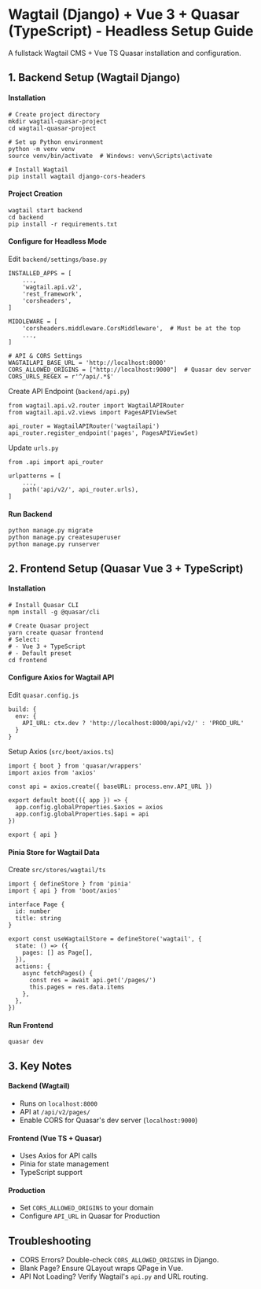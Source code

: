 
# Wagtail (Django) + Vue 3 + Quasar (TypeScript) - Headless Setup Guide

A fullstack Wagtail CMS + Vue TS Quasar installation and configuration.

## 1. Backend Setup (Wagtail Django)
#### Installation
```
# Create project directory
mkdir wagtail-quasar-project
cd wagtail-quasar-project

# Set up Python environment
python -m venv venv
source venv/bin/activate  # Windows: venv\Scripts\activate

# Install Wagtail
pip install wagtail django-cors-headers
```

#### Project Creation
```
wagtail start backend
cd backend
pip install -r requirements.txt
```

#### Configure for Headless Mode
Edit `backend/settings/base.py`

```
INSTALLED_APPS = [
    ...,
    'wagtail.api.v2',
    'rest_framework',
    'corsheaders',
]

MIDDLEWARE = [
    'corsheaders.middleware.CorsMiddleware',  # Must be at the top
    ...,
]

# API & CORS Settings
WAGTAILAPI_BASE_URL = 'http://localhost:8000'
CORS_ALLOWED_ORIGINS = ["http://localhost:9000"]  # Quasar dev server
CORS_URLS_REGEX = r'^/api/.*$'
```

Create API Endpoint (`backend/api.py`)

```
from wagtail.api.v2.router import WagtailAPIRouter
from wagtail.api.v2.views import PagesAPIViewSet

api_router = WagtailAPIRouter('wagtailapi')
api_router.register_endpoint('pages', PagesAPIViewSet)
```

Update `urls.py`
```
from .api import api_router

urlpatterns = [
    ...,
    path('api/v2/', api_router.urls),
]
```

#### Run Backend

```
python manage.py migrate
python manage.py createsuperuser
python manage.py runserver
```

## 2. Frontend Setup (Quasar Vue 3 + TypeScript)

#### Installation
```
# Install Quasar CLI
npm install -g @quasar/cli

# Create Quasar project
yarn create quasar frontend
# Select: 
# - Vue 3 + TypeScript 
# - Default preset
cd frontend
```

#### Configure Axios for Wagtail API

Edit `quasar.config.js`
```
build: {
  env: {
    API_URL: ctx.dev ? 'http://localhost:8000/api/v2/' : 'PROD_URL'
  }
}
```

Setup Axios (`src/boot/axios.ts`)
```
import { boot } from 'quasar/wrappers'
import axios from 'axios'

const api = axios.create({ baseURL: process.env.API_URL })

export default boot(({ app }) => {
  app.config.globalProperties.$axios = axios
  app.config.globalProperties.$api = api
})

export { api }
```

#### Pinia Store for Wagtail Data

Create `src/stores/wagtail/ts`
```
import { defineStore } from 'pinia'
import { api } from 'boot/axios'

interface Page {
  id: number
  title: string
}

export const useWagtailStore = defineStore('wagtail', {
  state: () => ({
    pages: [] as Page[],
  }),
  actions: {
    async fetchPages() {
      const res = await api.get('/pages/')
      this.pages = res.data.items
    },
  },
})
```

#### Run Frontend
```
quasar dev
```

## 3. Key Notes
#### Backend (Wagtail)
- Runs on `localhost:8000`
- API at `/api/v2/pages/`
- Enable CORS for Quasar's dev server (`localhost:9000`)

#### Frontend (Vue TS + Quasar)
- Uses Axios for API calls
- Pinia for state management
- TypeScript support

#### Production
- Set `CORS_ALLOWED_ORIGINS` to your domain
- Configure `API_URL` in Quasar for Production

## Troubleshooting
- CORS Errors? Double-check `CORS_ALLOWED_ORIGINS` in Django.
- Blank Page? Ensure QLayout wraps QPage in Vue.
- API Not Loading? Verify Wagtail's `api.py` and URL routing.
